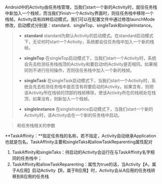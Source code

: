 Android中的Activity由任务栈管理，当我们start一个新的Activity时，就往任务栈中新加入一个栈帧，而当我们finish一个Activity界面时，则往任务栈中移除一个栈帧。Activity具有四种启动模式，我们可以在配置文件中通过修改launchMode修改，启动模式分别是：standard、singleTop、singleTask和singleInstance。

> * **standard** standard为默认Activity的启动模式。在standard启动模式下，无论何时start一个Activity，系统都会往任务栈中加入一个新的栈帧。
>
> * **singleTop** 在singleTop启动模式下，当我们start一个Activity时，系统会先去检测任务栈栈顶的Activity和要启动t的Activity是否相同。如果相同则不进行任何操作，否则往任务栈中加入一个新的栈帧。
>
> * **singleTask** 在singleTask启动模式下，当我们start一个Activity时，系统会先去检测任务栈中是否含有将要启动的Activity。如果含有，则把该Activity所在栈帧的顶部的栈帧移除，使该Activity所在的栈帧处在栈顶，如果没有，则新加入一个栈帧。
>
> * **singleInstance** 在singleInstance启动模式下，当我们start一个新的Activity时，该Activity会在一个新的任务栈中启动。

> 和任务栈相关的参数

**TaskAffinity：**指定任务栈的名称，若不指定，Activity自动继承Application也就是包名。TaskAffinity主要和singleTaks和allowTaskReparenting属性配对

1. TaskAffinity和singleTaks：待启动的Activity会运行在与TaskAffinity名字相同的任务栈中；
2. TaskAffinity和allowTaskReparenting：属性为true的话，当Activity【A，属于A应用】启动Activity【B，属于B应用】时，Activity会从A应用的任务栈转移到B应用的任务栈



